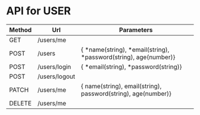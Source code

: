 # API for USER
| Method  | Url | Parameters |
|-|-|-|
| GET  | /users/me |
| POST | /users | { *name(string), *email(string), *password(string), age(number)}|
| POST | /users/login | { *email(string), *password(string)} |
| POST | /users/logout |
| PATCH | /users/me | { name(string), email(string), password(string), age(number)}|
| DELETE | /users/me |

